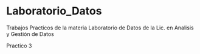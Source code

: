 # Laboratorio_Datos
Trabajos Practicos de la materia Laboratorio de Datos de la Lic. en Analisis y Gestión de Datos

Practico 3 


